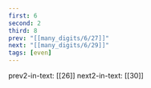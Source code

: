 ```yaml
---
first: 6
second: 2
third: 8
prev: "[[many_digits/6/27]]"
next: "[[many_digits/6/29]]"
tags: [even]
---
```

prev2-in-text: [[26]]
next2-in-text: [[30]]

